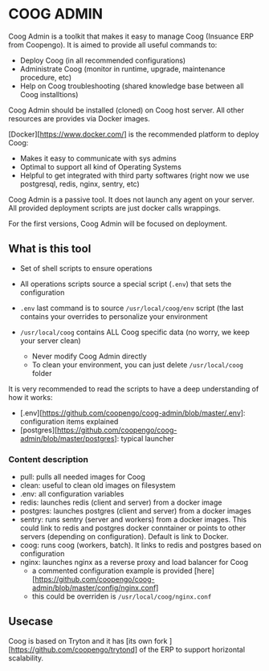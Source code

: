 # COOG ADMIN

Coog Admin is a toolkit that makes it easy to manage Coog (Insuance ERP from
Coopengo). It is aimed to provide all useful commands to:

- Deploy Coog (in all recommended configurations)
- Administrate Coog (monitor in runtime, upgrade, maintenance procedure, etc)
- Help on Coog troubleshooting (shared knowledge base between all Coog
  installtions)

Coog Admin should be installed (cloned) on Coog host server. All other resources
are provides via Docker images.

[Docker][https://www.docker.com/] is the recommended platform to deploy Coog:

- Makes it easy to communicate with sys admins
- Optimal to support all kind of Operating Systems
- Helpful to get integrated with third party softwares (right now we use
  postgresql, redis, nginx, sentry, etc)

Coog Admin is a passive tool. It does not launch any agent on your server. All
provided deployment scripts are just docker calls wrappings.

For the first versions, Coog Admin will be focused on deployment.

## What is this tool

- Set of shell scripts to ensure operations
- All operations scripts source a special script (`.env`) that sets the
  configuration
- `.env` last command is to source `/usr/local/coog/env` script (the last
  contains your overrides to personalize your environment
- `/usr/local/coog` contains ALL Coog specific data (no worry, we keep your
  server clean)

    - Never modify Coog Admin directly
    - To clean your environment, you can just delete `/usr/local/coog` folder

It is very recommended to read the scripts to have a deep understanding of how
it works:

- [.env][https://github.com/coopengo/coog-admin/blob/master/.env]: configuration
  items explained
- [postgres][https://github.com/coopengo/coog-admin/blob/master/postgres]:
  typical launcher

### Content description

- pull: pulls all needed images for Coog
- clean: useful to clean old images on filesystem
- .env: all configuration variables
- redis: launches redis (client and server) from a docker image
- postgres: launches postgres (client and server) from a docker images
- sentry: runs sentry (server and workers) from a docker images. This could link
  to redis and postgres docker conntainer or points to other servers (depending
  on configuration). Default is link to Docker.
- coog: runs coog (workers, batch). It links to redis and postgres based on
  configuration
- nginx: launches nginx as a reverse proxy and load balancer for Coog
    - a commented configuration example is provided [here][https://github.com/coopengo/coog-admin/blob/master/config/nginx.conf]
    - this could be overriden is `/usr/local/coog/nginx.conf`

## Usecase

Coog is based on Tryton and it has [its own fork ][https://github.com/coopengo/trytond]
of the ERP to support horizontal scalability.
